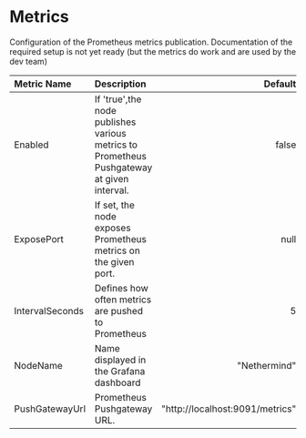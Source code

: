 # Metrics

Configuration of the Prometheus metrics publication. Documentation of the required setup is not yet ready (but the metrics do work and are used by the dev team)

| Metric Name | Description | Default |
| :--- | :--- | ---: |
| Enabled | If 'true',the node publishes various metrics to Prometheus Pushgateway at given interval. | false |
| ExposePort | If set, the node exposes Prometheus metrics on the given port. | null |
| IntervalSeconds | Defines how often metrics are pushed to Prometheus | 5 |
| NodeName | Name displayed in the Grafana dashboard | "Nethermind" |
| PushGatewayUrl | Prometheus Pushgateway URL. | "http://localhost:9091/metrics" |
